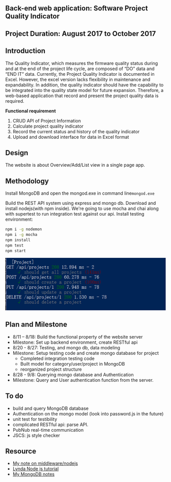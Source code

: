 ## Back-end web application: Software Project Quality Indicator

## Project Duration: August 2017 to October 2017
## Introduction
The Quality Indicator, which measures the firmware quality status during and at the end of the project life cycle, are composed of “DO” data and “END IT” data. Currently, the Project Quality Indicator is documented in Excel. However, the excel version lacks flexibility in maintenance and expandability. In addition, the quality indicator should have the capability to be integrated into the quality state model for future expansion. Therefore, a web-based application that record and present the project quality data is required.

__Functional requirement__
1.	CRUD API of Project Information
2.  Calculate project quality indicator
4.	Record the current status and history of the quality indicator
5.	Upload and download interface for data in Excel format

## Design
The website is about Overview/Add/List view in a single page app.

## Methodology
Install MongoDB and open the mongod.exe in command line`mongod.exe`

Build the REST API system using express and mongo db.
Download and install nodejs(with npm inside).
We're going to use mocha and chai along with supertest to run integration test against our api. Install testing environment:
```bash
npm i -g nodemon
npm i -g mocha
npm install
npm test
npm start
```
<p align="center">
  <img src="resources/readme/test_api.png" alt="Test the api" />
</p>

## Plan and Milestone
- 8/11 – 8/18: Build the functional property of the website server  
- Milestone: Set up backend environment, create RESTful api
- 8/20 - 8/27: Testing, and mongo db, data modeling
- Milestone: Setup testing code and create mongo database for project
	- Completed integration testing code
	- Built model for category/user/project in MongoDB
	- reorganized project structure
- 8/28 - 9/8: Querying mongo database and Authentication
- Milestone: Query and User authentication function from the server.

## To do
- build and query MongoDB database
- Authentication on the mongo model (look into password.js in the future)
- unit test for testibility
- complicated RESTful api: parse API.
- PubNub real-time communication
- JSCS: js style checker

## Resource
- [My note on middleware/nodejs](./study/note.md)
- [Lynda Node js tutorial](https://www.lynda.com/Node-js-tutorials/)
- [My MongoDB notes](./study/mongodb.md)
